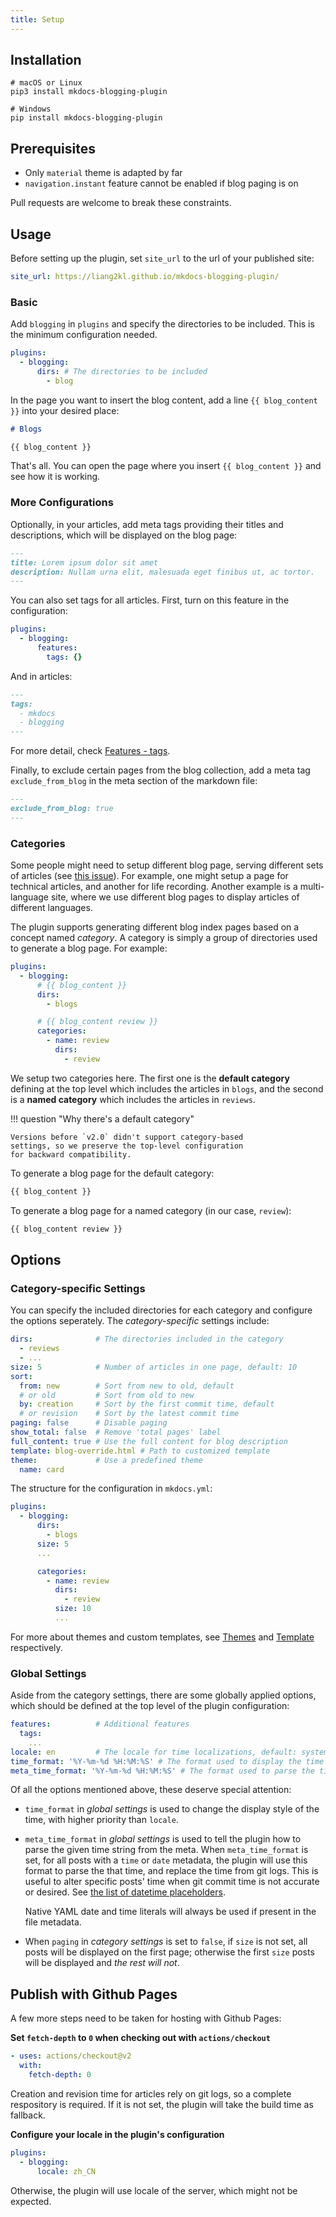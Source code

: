 ```yaml
---
title: Setup
---
```


## Installation

```shell
# macOS or Linux
pip3 install mkdocs-blogging-plugin

# Windows
pip install mkdocs-blogging-plugin
```

## Prerequisites

- Only `material` theme is adapted by far
- `navigation.instant` feature cannot be enabled if blog paging is on

Pull requests are welcome to break these constraints.

## Usage

Before setting up the plugin, set `site_url` to the url of your published site:

``` yaml title="mkdocs.yml"
site_url: https://liang2kl.github.io/mkdocs-blogging-plugin/
```

### Basic

Add `blogging` in `plugins` and specify the directories to be included. This is the
minimum configuration needed.

``` yaml title="mkdocs.yml"
plugins:
  - blogging:
      dirs: # The directories to be included
        - blog
```

In the page you want to insert the blog content, add a line `{{ blog_content }}` into your desired place:

```markdown title="blog index page"
# Blogs

{{ blog_content }}
```

That's all. You can open the page where you insert `{{ blog_content }}` and see how it is working.

### More Configurations

Optionally, in your articles, add meta tags providing their titles and descriptions, which will be displayed on the blog page:

```markdown title="article"
---
title: Lorem ipsum dolor sit amet
description: Nullam urna elit, malesuada eget finibus ut, ac tortor.
---
```

You can also set tags for all articles. First, turn on this feature in the configuration:

```yaml title="mkdocs.yml"
plugins:
  - blogging:
      features:
        tags: {}
```

And in articles:

```markdown title="article"
---
tags:
  - mkdocs
  - blogging
---
```

For more detail, check [Features - tags](features.md#tags).

Finally, to exclude certain pages from the blog collection, add a meta tag `exclude_from_blog` in the meta section of the markdown file:

```markdown title="article"
---
exclude_from_blog: true
---
```

### Categories

Some people might need to setup different blog page, serving different sets of articles (see [this issue](https://github.com/liang2kl/mkdocs-blogging-plugin/issues/17)). For example,
one might setup a page for technical articles, and another for life recording. Another example is a
multi-language site, where we use different blog pages to display articles of different languages.

The plugin supports generating different blog index pages based on a concept
named *category*. A category is simply a group of directories used to generate
a blog page. For example:

```yaml title="categories"
plugins:
  - blogging:
      # {{ blog_content }}
      dirs:
        - blogs

      # {{ blog_content review }}
      categories:
        - name: review
          dirs:
            - review
```

We setup two categories here. The first one is the **default category** defining at the top level which includes
the articles in `blogs`, and the second is a **named category** which includes the articles
in `reviews`.

!!! question "Why there's a default category"

    Versions before `v2.0` didn't support category-based
    settings, so we preserve the top-level configuration
    for backward compatibility.

To generate a blog page for the default category:

```markdown title="index page for the default category"
{{ blog_content }}
```

To generate a blog page for a named category (in our case, `review`):

```markdown title="index page for category 'review'"
{{ blog_content review }}
```

## Options

### Category-specific Settings

You can specify the included directories for each category
and configure the options seperately. The *category-specific* settings include:

```yaml title="category settings"
dirs:              # The directories included in the category
  - reviews
  - ...
size: 5            # Number of articles in one page, default: 10
sort: 
  from: new        # Sort from new to old, default
  # or old         # Sort from old to new
  by: creation     # Sort by the first commit time, default
  # or revision    # Sort by the latest commit time
paging: false      # Disable paging
show_total: false  # Remove 'total pages' label
full_content: true # Use the full content for blog description
template: blog-override.html # Path to customized template
theme:             # Use a predefined theme
  name: card
```

The structure for the configuration in `mkdocs.yml`:

```yaml title="mkdocs.yml"
plugins:
  - blogging:
      dirs:
        - blogs
      size: 5
      ...

      categories:
        - name: review
          dirs:
            - review
          size: 10
          ...
```

For more about themes and custom templates, see [Themes](theme.md) and [Template](template.md) respectively.

### Global Settings

Aside from the category settings, there are some globally applied options, which should be defined
at the top level of the plugin configuration:

```yaml title="mkdocs.yml"
features:          # Additional features
  tags:
    ...
locale: en         # The locale for time localizations, default: system's locale
time_format: '%Y-%m-%d %H:%M:%S' # The format used to display the time
meta_time_format: '%Y-%m-%d %H:%M:%S' # The format used to parse the time from meta
```

Of all the options mentioned above, these deserve special attention:

- `time_format` in *global settings* is used to change the display style of the time, with higher priority than `locale`. 

- `meta_time_format` in *global settings* is used to tell the plugin how to parse the given time string from the meta. 
When `meta_time_format` is set, for all posts with a `time` or `date` metadata, the plugin will
use this format to parse the that time, and replace the time from git logs. This is
useful to alter specific posts' time when git commit time is not accurate or desired.
See [the list of datetime placeholders](https://docs.python.org/3/library/datetime.html#strftime-and-strptime-format-codes).

    Native YAML date and time literals will always be used if present in the file metadata.

- When `paging` in *category settings* is set to `false`, if `size` is not set, all posts will be displayed on the first page; otherwise the first
`size` posts will be displayed and *the rest will not*.

## Publish with Github Pages

A few more steps need to be taken for hosting with Github Pages:

**Set `fetch-depth` to `0` when checking out with `actions/checkout`**

```yaml title="github action"
- uses: actions/checkout@v2
  with:
    fetch-depth: 0
```

Creation and revision time for articles rely on git logs, so a complete respository is required.
If it is not set, the plugin will take the build time as fallback.

**Configure your locale in the plugin's configuration**

```yaml title="article"
plugins:
  - blogging:
      locale: zh_CN
```

Otherwise, the plugin will use locale of the server, which might not be expected.
